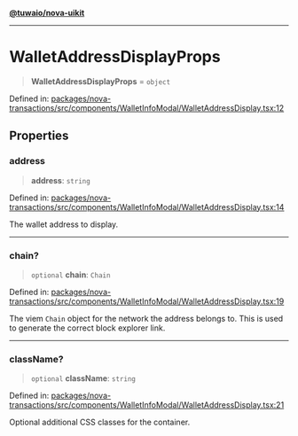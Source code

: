 [**@tuwaio/nova-uikit**](../../../README.md)

***

# WalletAddressDisplayProps

> **WalletAddressDisplayProps** = `object`

Defined in: [packages/nova-transactions/src/components/WalletInfoModal/WalletAddressDisplay.tsx:12](https://github.com/TuwaIO/nova-uikit/blob/6dc34b098cacf0ae15cd1e41a47f4525a2a78768/packages/nova-transactions/src/components/WalletInfoModal/WalletAddressDisplay.tsx#L12)

## Properties

### address

> **address**: `string`

Defined in: [packages/nova-transactions/src/components/WalletInfoModal/WalletAddressDisplay.tsx:14](https://github.com/TuwaIO/nova-uikit/blob/6dc34b098cacf0ae15cd1e41a47f4525a2a78768/packages/nova-transactions/src/components/WalletInfoModal/WalletAddressDisplay.tsx#L14)

The wallet address to display.

***

### chain?

> `optional` **chain**: `Chain`

Defined in: [packages/nova-transactions/src/components/WalletInfoModal/WalletAddressDisplay.tsx:19](https://github.com/TuwaIO/nova-uikit/blob/6dc34b098cacf0ae15cd1e41a47f4525a2a78768/packages/nova-transactions/src/components/WalletInfoModal/WalletAddressDisplay.tsx#L19)

The viem `Chain` object for the network the address belongs to.
This is used to generate the correct block explorer link.

***

### className?

> `optional` **className**: `string`

Defined in: [packages/nova-transactions/src/components/WalletInfoModal/WalletAddressDisplay.tsx:21](https://github.com/TuwaIO/nova-uikit/blob/6dc34b098cacf0ae15cd1e41a47f4525a2a78768/packages/nova-transactions/src/components/WalletInfoModal/WalletAddressDisplay.tsx#L21)

Optional additional CSS classes for the container.
